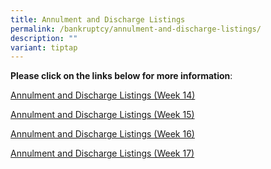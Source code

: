 ```yaml
---
title: Annulment and Discharge Listings
permalink: /bankruptcy/annulment-and-discharge-listings/
description: ""
variant: tiptap
---
```

<p><strong>Please click on the links below for more information</strong>:
<br>
</p>
<p><a href="/files/Annulment &amp; Discharge Listings/Annulment_and_Discharge_Listings__Week_14_.pdf" rel="noopener noreferrer nofollow" target="_blank">Annulment and Discharge Listings (Week 14)</a>
</p>
<p><a href="/files/Annulment &amp; Discharge Listings/Annulment_and_Discharge_Listings__Week_15_.pdf" rel="noopener noreferrer nofollow" target="_blank">Annulment and Discharge Listings (Week 15)</a>
</p>
<p><a href="/files/Annulment &amp; Discharge Listings/Annulment_and_Discharge_Listings__Week_16_.pdf" rel="noopener noreferrer nofollow" target="_blank">Annulment and Discharge Listings (Week 16)</a>
</p>
<p><a href="/files/Annulment &amp; Discharge Listings/Annulment_and_Discharge_Listings__Week_17_.pdf" rel="noopener noreferrer nofollow" target="_blank">Annulment and Discharge Listings (Week 17)</a>
</p>